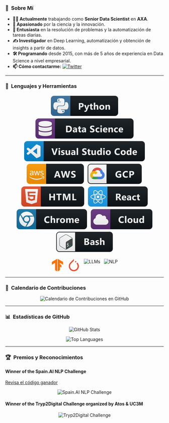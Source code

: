 ### :space_invader: &nbsp;Sobre Mí

- **:technologist: Actualmente** trabajando como **Senior Data Scientist** en **AXA**.
- **:seedling: Apasionado** por la ciencia y la innovación.
- **:heartbeat: Entusiasta** en la resolución de problemas y la automatización de tareas diarias.
- **:writing_hand: Investigador** en Deep Learning, automatización y obtención de insights a partir de datos.
- **:hammer_and_wrench: Programando** desde 2015, con más de 5 años de experiencia en Data Science a nivel empresarial.
- **📫 Cómo contactarme:** [![Twitter](https://user-images.githubusercontent.com/52139366/174652651-81d8abf8-c442-4763-835f-16f8a9cff58f.png)](https://twitter.com/alexFocus8)

---

### 💾 &nbsp;Lenguajes y Herramientas

<p align="center">
  <!-- Tecnologías generales -->
  <img src="https://raw.githubusercontent.com/8bithemant/8bithemant/master/svg/dev/languages/python.svg" alt="Python" style="vertical-align:top; margin:4px">
  <img src="https://raw.githubusercontent.com/8bithemant/8bithemant/master/svg/dev/misc/datascience.svg" alt="Data Science" style="vertical-align:top; margin:4px">
  <img src="https://raw.githubusercontent.com/8bithemant/8bithemant/master/svg/dev/tools/visualstudio_code.svg" alt="VSCode" style="vertical-align:top; margin:4px">
  <img src="https://raw.githubusercontent.com/8bithemant/8bithemant/master/svg/dev/services/aws.svg" alt="AWS" style="vertical-align:top; margin:4px">
  <img src="https://raw.githubusercontent.com/8bithemant/8bithemant/master/svg/dev/services/gcp.svg" alt="GCP" style="vertical-align:top; margin:4px">
  <img src="https://raw.githubusercontent.com/8bithemant/8bithemant/master/svg/dev/languages/html.svg" alt="HTML" style="vertical-align:top; margin:4px">
  <img src="https://raw.githubusercontent.com/8bithemant/8bithemant/master/svg/dev/frameworks/react.svg" alt="React" style="vertical-align:top; margin:4px">
  <img src="https://raw.githubusercontent.com/8bithemant/8bithemant/master/svg/dev/misc/chrome.svg" alt="Chrome" style="vertical-align:top; margin:4px">
  <img src="https://raw.githubusercontent.com/8bithemant/8bithemant/master/svg/dev/misc/cloud.svg" alt="Cloud" style="vertical-align:top; margin:4px">
  <img src="https://raw.githubusercontent.com/8bithemant/8bithemant/master/svg/dev/tools/bash.svg" alt="Bash" style="vertical-align:top; margin:4px">
</p>

<p align="center">
  <!-- Tecnologías de Machine Learning & Gen AI -->
  <img src="https://raw.githubusercontent.com/devicons/devicon/master/icons/tensorflow/tensorflow-original.svg" alt="TensorFlow" style="vertical-align:top; margin:4px" width="40" height="40">
  <img src="https://raw.githubusercontent.com/devicons/devicon/master/icons/pytorch/pytorch-original.svg" alt="PyTorch" style="vertical-align:top; margin:4px" width="40" height="40">
  <img src="https://img.shields.io/badge/LLMs-Gen%20AI-blue?style=flat-square&logo=openai" alt="LLMs" style="vertical-align:top; margin:4px">
  <img src="https://img.shields.io/badge/NLP-Processing-blue?style=flat-square&logo=google" alt="NLP" style="vertical-align:top; margin:4px">
</p>

---

### 📆 &nbsp;Calendario de Contribuciones

<p align="center">
  <!-- Genera el gráfico de contribuciones (los "puntos verdes") -->
  <img src="https://ghchart.rshah.org/alexFocus92" alt="Calendario de Contribuciones en GitHub">
</p>

---

### 📊 &nbsp;Estadísticas de GitHub

<p align="center">
  <!-- Tarjeta de estadísticas generales -->
  <img src="https://github-readme-stats.vercel.app/api?username=alexFocus92&show_icons=true&theme=radical&count_private=true" alt="GitHub Stats">
</p>

<p align="center">
  <!-- Tarjeta de lenguajes más usados -->
  <img src="https://github-readme-stats.vercel.app/api/top-langs/?username=alexFocus92&layout=compact&theme=radical" alt="Top Languages">
</p>

---

### 🏆 &nbsp;Premios y Reconocimientos

#### Winner of the Spain.AI NLP Challenge
[Revisa el código ganador](https://github.com/alexFocus92/winner-code-nlp-spainai-inditex)

<p align="center">
  <img width="400" height="150" src="https://user-images.githubusercontent.com/52139366/174648803-f8ca9421-a10d-40b0-9e25-36e7e844cb01.png" alt="Spain.AI NLP Challenge">
</p>

#### Winner of the Tryp2Digital Challenge organized by Atos & UC3M

<p align="center">
  <img width="400" height="300" src="https://user-images.githubusercontent.com/52139366/174649239-50c364b1-52b4-4b9a-a944-8670a89d4adc.png" alt="Tryp2Digital Challenge">
</p>
